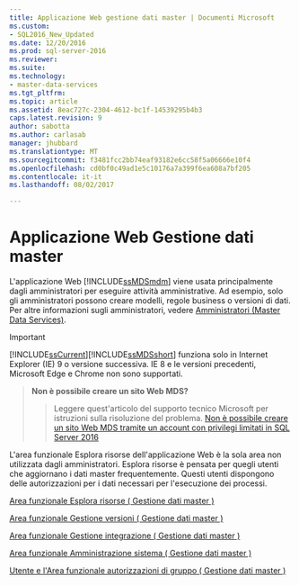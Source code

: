 ```yaml
---
title: Applicazione Web gestione dati master | Documenti Microsoft
ms.custom:
- SQL2016_New_Updated
ms.date: 12/20/2016
ms.prod: sql-server-2016
ms.reviewer: 
ms.suite: 
ms.technology:
- master-data-services
ms.tgt_pltfrm: 
ms.topic: article
ms.assetid: 8eac727c-2304-4612-bc1f-14539295b4b3
caps.latest.revision: 9
author: sabotta
ms.author: carlasab
manager: jhubbard
ms.translationtype: MT
ms.sourcegitcommit: f3481fcc2bb74eaf93182e6cc58f5a06666e10f4
ms.openlocfilehash: cd0bf0c49ad1e5c10176a7a399f6ea608a7bf205
ms.contentlocale: it-it
ms.lasthandoff: 08/02/2017

---
```

# <a name="master-data-manager-web-application"></a>Applicazione Web Gestione dati master
  L'applicazione Web [!INCLUDE[ssMDSmdm](../includes/ssmdsmdm-md.md)] viene usata principalmente dagli amministratori per eseguire attività amministrative. Ad esempio, solo gli amministratori possono creare modelli, regole business o versioni di dati. Per altre informazioni sugli amministratori, vedere [Amministratori &#40;Master Data Services&#41;](../master-data-services/administrators-master-data-services.md).  
  
> [!IMPORTANT]  
>  [!INCLUDE[ssCurrent](../includes/sscurrent-md.md)][!INCLUDE[ssMDSshort](../includes/ssmdsshort-md.md)] funziona solo in Internet Explorer (IE) 9 o versione successiva. IE 8 e le versioni precedenti, Microsoft Edge e Chrome non sono supportati.  

> **Non è possibile creare un sito Web MDS?**
>>Leggere quest'articolo del supporto tecnico Microsoft per istruzioni sulla risoluzione del problema.
[Non è possibile creare un sito Web MDS tramite un account con privilegi limitati in SQL Server 2016](https://aka.ms/mdssupport) 
  
 L'area funzionale Esplora risorse dell'applicazione Web è la sola area non utilizzata dagli amministratori. Esplora risorse è pensata per quegli utenti che aggiornano i dati master frequentemente. Questi utenti dispongono delle autorizzazioni per i dati necessari per l'esecuzione dei processi.  
  
 [Area funzionale Esplora risorse &#40; Gestione dati master &#41;](../master-data-services/explorer-functional-area-master-data-manager.md)  
  
 [Area funzionale Gestione versioni &#40; Gestione dati master &#41;](../master-data-services/version-management-functional-area-master-data-manager.md)  
  
 [Area funzionale Gestione integrazione &#40; Gestione dati master &#41;](../master-data-services/integration-management-functional-area-master-data-manager.md)  
  
 [Area funzionale Amministrazione sistema &#40; Gestione dati master &#41;](../master-data-services/system-administration-functional-area-master-data-manager.md)  
  
 [Utente e l'Area funzionale autorizzazioni di gruppo &#40; Gestione dati master &#41;](../master-data-services/user-and-group-permissions-functional-area-master-data-manager.md)  
  
  

